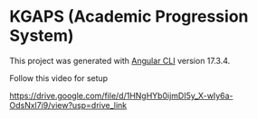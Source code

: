 # KGAPS (Academic Progression System)

This project was generated with [Angular CLI](https://github.com/angular/angular-cli) version 17.3.4.

Follow this video for setup

https://drive.google.com/file/d/1HNgHYb0ijmDI5y_X-wIy6a-OdsNxl7i9/view?usp=drive_link
